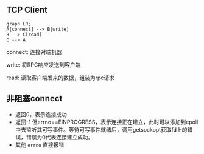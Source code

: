## TCP Client

```mermaid
graph LR;
A[connect] --> B[write]
B --> C[read]
C --> A
```

connect: 连接对端机器

write: 将RPC响应发送到客户端

read: 读取客户端发来的数据，组装为rpc请求

## 非阻塞connect
* 返回0，表示连接成功
* 返回-1 但errno==EINPROGRESS，表示连接正在建立，此时可以添加到epoll中去监听其可写事件。等待可写事件就绪后，调用getsockopt获取fd上的错误，错误为0代表连接建立成功。
* 其他 `errno` 直接报错